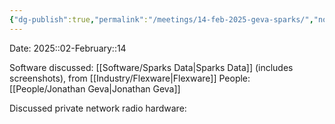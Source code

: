 ```yaml
---
{"dg-publish":true,"permalink":"/meetings/14-feb-2025-geva-sparks/","noteIcon":"","created":"2025-02-14T15:36:02.394-06:00"}
---
```


Date: 2025::02-February::14

Software discussed: [[Software/Sparks Data\|Sparks Data]] (includes screenshots), from [[Industry/Flexware\|Flexware]]
People: [[People/Jonathan Geva\|Jonathan Geva]]

Discussed private network radio hardware: